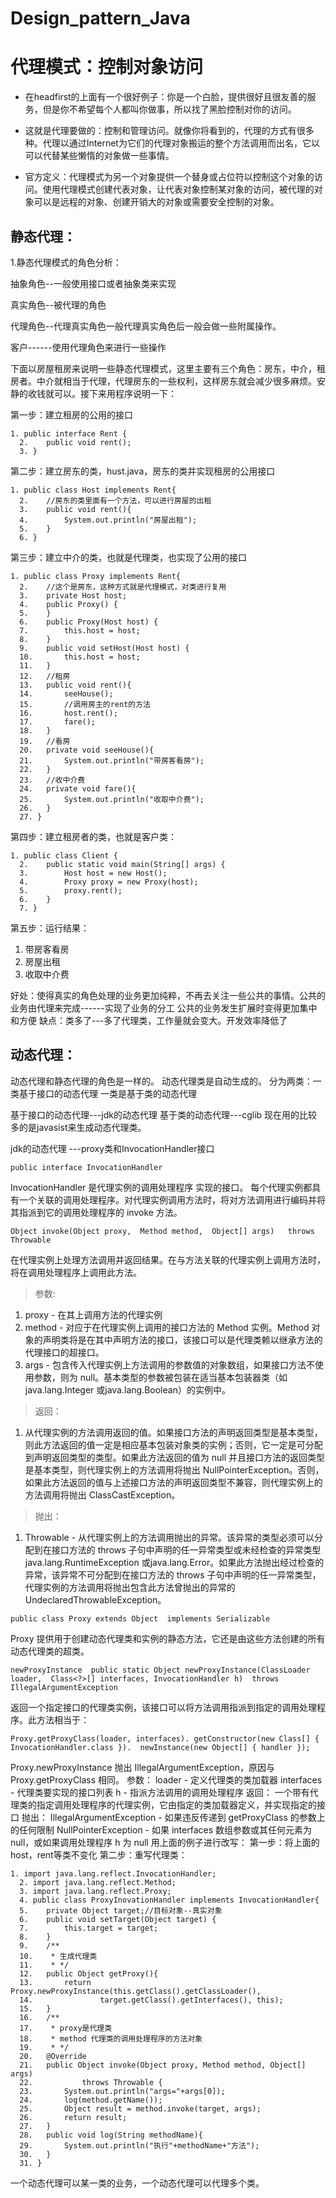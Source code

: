 # Design_pattern_Java
# 代理模式：控制对象访问
* 在headfirst的上面有一个很好例子：你是一个白脸，提供很好且很友善的服务，但是你不希望每个人都叫你做事，所以找了黑脸控制对你的访问。</p> 
*  这就是代理要做的：控制和管理访问。就像你将看到的，代理的方式有很多种。代理以通过Internet为它们的代理对象搬运的整个方法调用而出名，它以可以代替某些懒惰的对象做一些事情。</p>
* 官方定义：代理模式为另一个对象提供一个替身或占位符以控制这个对象的访问。使用代理模式创建代表对象，让代表对象控制某对象的访问，被代理的对象可以是远程的对象、创建开销大的对象或需要安全控制的对象。
## 静态代理：
 1.静态代理模式的角色分析：</p>
抽象角色--一般使用接口或者抽象类来实现</p>
真实角色--被代理的角色</p>
代理角色--代理真实角色一般代理真实角色后一般会做一些附属操作。</p>
客户------使用代理角色来进行一些操作</p>



 下面以房屋租房来说明一些静态代理模式，这里主要有三个角色：房东，中介，租房者。中介就相当于代理，代理房东的一些权利，这样房东就会减少很多麻烦。安静的收钱就可以。接下来用程序说明一下：</p>
第一步：建立租房的公用的接口
 
```
1. public interface Rent {
  2. 	public void rent();
  3. }
```


第二步：建立房东的类，hust.java，房东的类并实现租房的公用接口
 
```
1. public class Host implements Rent{
  2. 	//房东的类里面有一个方法，可以进行房屋的出租
  3. 	public void rent(){
  4. 		System.out.println("房屋出租");
  5. 	}
  6. }
```

第三步：建立中介的类，也就是代理类，也实现了公用的接口

```
1. public class Proxy implements Rent{
  2. 	//这个是房东，这种方式就是代理模式，对类进行复用
  3. 	private Host host;
  4. 	public Proxy() {
  5. 	}
  6. 	public Proxy(Host host) {
  7. 		this.host = host;
  8. 	}
  9. 	public void setHost(Host host) {
  10. 		this.host = host;
  11. 	}
  12. 	//租房
  13. 	public void rent(){
  14. 		seeHouse();
  15. 		//调用房主的rent的方法
  16. 		host.rent();
  17. 		fare();
  18. 	}
  19. 	//看房
  20. 	private void seeHouse(){
  21. 		System.out.println("带房客看房");
  22. 	}
  23. 	//收中介费
  24. 	private void fare(){
  25. 		System.out.println("收取中介费");
  26. 	}
  27. }
```

第四步：建立租房者的类，也就是客户类：

```
1. public class Client {
  2. 	public static void main(String[] args) {
  3. 		Host host = new Host();
  4. 		Proxy proxy = new Proxy(host);
  5. 		proxy.rent();
  6. 	}
  7. }
```

第五步：运行结果：
  1. 带房客看房
  2. 房屋出租
  3. 收取中介费

好处：使得真实的角色处理的业务更加纯粹，不再去关注一些公共的事情。公共的业务由代理来完成------实现了业务的分工
公共的业务发生扩展时变得更加集中和方便
缺点：类多了---多了代理类，工作量就会变大。开发效率降低了

## 动态代理：
动态代理和静态代理的角色是一样的。
动态代理类是自动生成的。
分为两类：一类基于接口的动态代理
一类是基于类的动态代理

基于接口的动态代理---jdk的动态代理
基于类的动态代理---cglib
现在用的比较多的是javasist来生成动态代理类。

jdk的动态代理  ---proxy类和InvocationHandler接口</p>

```
public interface InvocationHandler
```
InvocationHandler 是代理实例的调用处理程序 实现的接口。
每个代理实例都具有一个关联的调用处理程序。对代理实例调用方法时，将对方法调用进行编码并将其指派到它的调用处理程序的 invoke 方法。

```
Object invoke(Object proxy,  Method method,  Object[] args)   throws Throwable
```

在代理实例上处理方法调用并返回结果。在与方法关联的代理实例上调用方法时，将在调用处理程序上调用此方法。
> 参数:
 1. proxy - 在其上调用方法的代理实例
2.  method - 对应于在代理实例上调用的接口方法的 Method 实例。Method 对象的声明类将是在其中声明方法的接口，该接口可以是代理类赖以继承方法的代理接口的超接口。
3. args - 包含传入代理实例上方法调用的参数值的对象数组，如果接口方法不使用参数，则为 null。基本类型的参数被包装在适当基本包装器类（如 java.lang.Integer 或java.lang.Boolean）的实例中。
> 返回：
1. 从代理实例的方法调用返回的值。如果接口方法的声明返回类型是基本类型，则此方法返回的值一定是相应基本包装对象类的实例；否则，它一定是可分配到声明返回类型的类型。如果此方法返回的值为 null 并且接口方法的返回类型是基本类型，则代理实例上的方法调用将抛出 NullPointerException。否则，如果此方法返回的值与上述接口方法的声明返回类型不兼容，则代理实例上的方法调用将抛出 ClassCastException。
> 抛出：
1. Throwable - 从代理实例上的方法调用抛出的异常。该异常的类型必须可以分配到在接口方法的 throws 子句中声明的任一异常类型或未经检查的异常类型 java.lang.RuntimeException 或java.lang.Error。如果此方法抛出经过检查的异常，该异常不可分配到在接口方法的 throws 子句中声明的任一异常类型，代理实例的方法调用将抛出包含此方法曾抛出的异常的UndeclaredThrowableException。

```
public class Proxy extends Object  implements Serializable
```
Proxy 提供用于创建动态代理类和实例的静态方法，它还是由这些方法创建的所有动态代理类的超类。

```
newProxyInstance  public static Object newProxyInstance(ClassLoader loader,  Class<?>[] interfaces, InvocationHandler h)  throws IllegalArgumentException
```

返回一个指定接口的代理类实例，该接口可以将方法调用指派到指定的调用处理程序。此方法相当于： 
```
Proxy.getProxyClass(loader, interfaces). getConstructor(new Class[] { InvocationHandler.class }).  newInstance(new Object[] { handler });
```

Proxy.newProxyInstance 抛出 IllegalArgumentException，原因与 Proxy.getProxyClass 相同。
参数：
loader - 定义代理类的类加载器
interfaces - 代理类要实现的接口列表
h - 指派方法调用的调用处理程序
返回：
一个带有代理类的指定调用处理程序的代理实例，它由指定的类加载器定义，并实现指定的接口
抛出：
IllegalArgumentException - 如果违反传递到 getProxyClass 的参数上的任何限制
NullPointerException - 如果 interfaces 数组参数或其任何元素为 null，或如果调用处理程序 h 为 null
用上面的例子进行改写：
第一步：将上面的host，rent等类不变化
第二步：重写代理类：
 
```
1. import java.lang.reflect.InvocationHandler;
  2. import java.lang.reflect.Method;
  3. import java.lang.reflect.Proxy;
  4. public class ProxyInovationHandler implements InvocationHandler{
  5. 	private Object target;//目标对象--真实对象
  6. 	public void setTarget(Object target) {
  7. 		this.target = target;
  8. 	}
  9. 	/**
  10. 	 * 生成代理类
  11. 	 * */
  12. 	public Object getProxy(){
  13. 		return Proxy.newProxyInstance(this.getClass().getClassLoader(), 
  14. 				target.getClass().getInterfaces(), this);
  15. 	}
  16. 	/**
  17. 	 * proxy是代理类
  18. 	 * method 代理类的调用处理程序的方法对象
  19. 	 * */
  20. 	@Override
  21. 	public Object invoke(Object proxy, Method method, Object[] args)
  22. 			throws Throwable {
  23. 		System.out.println("args="+args[0]);
  24. 		log(method.getName());
  25. 		Object result = method.invoke(target, args);
  26. 		return result;
  27. 	}
  28. 	public void log(String methodName){
  29. 		System.out.println("执行"+methodName+"方法");
  30. 	}
  31. }
```

一个动态代理可以某一类的业务，一个动态代理可以代理多个类。


